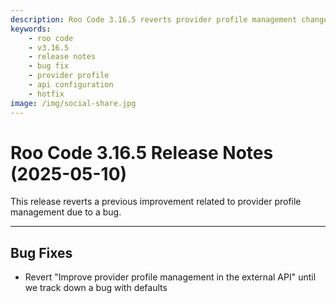 ```yaml
---
description: Roo Code 3.16.5 reverts provider profile management changes to fix a bug with defaults, ensuring stable API configuration.
keywords:
    - roo code
    - v3.16.5
    - release notes
    - bug fix
    - provider profile
    - api configuration
    - hotfix
image: /img/social-share.jpg
---
```


# Roo Code 3.16.5 Release Notes (2025-05-10)

This release reverts a previous improvement related to provider profile management due to a bug.

---

## Bug Fixes

- Revert "Improve provider profile management in the external API" until we track down a bug with defaults

